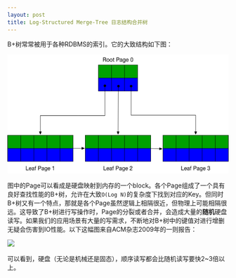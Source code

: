 ```yaml
---
layout: post
title: Log-Structured Merge-Tree 日志结构合并树
---
```



B+树常常被用于各种RDBMS的索引。它的大致结构如下图：

![](BpTree.png)

图中的Page可以看成是硬盘映射到内存的一个block。各个Page组成了一个具有良好查找性能的B+树，允许在大致`O(Log N)`的复杂度下找到对应的Key。但同时B+树又有一个特点，那就是各个Page虽然逻辑上相隔很近，但物理上可能相隔很远。这导致了B+树进行写操作时，Page的分裂或者合并，会造成大量的**随机**硬盘读写。如果我们的应用场景有大量的写需求，不断地对B+树中的键值对进行增删无疑会伤害到IO性能。以下这幅图来自ACM杂志2009年的一则报告：

![](http://deliveryimages.acm.org/10.1145/1570000/1563874/jacobs3.jpg)

可以看到，硬盘（无论是机械还是固态），顺序读写都会比随机读写要快2~3倍以上。

